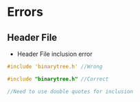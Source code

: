 # Errors

## Header File
- Header File inclusion error
```cpp
#include 'binarytree.h' //Wrong

#include "binarytree.h" //Correct

//Need to use double quotes for inclusion

```